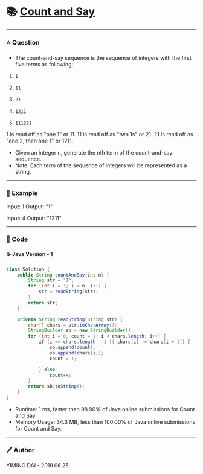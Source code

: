 # :books: [Count and Say](https://leetcode.com/problems/count-and-say/description/)

---

### :star: Question
- The count-and-say sequence is the sequence of integers with the first five terms as following:
1.     1
2.     11
3.     21
4.     1211
5.     111221
1 is read off as "one 1" or 11.
11 is read off as "two 1s" or 21.
21 is read off as "one 2, then one 1" or 1211.
- Given an integer n, generate the nth term of the count-and-say sequence.
- Note: Each term of the sequence of integers will be represented as a string.

---

### :car: Example
Input: 1
Output: "1"

Input: 4
Output: "1211"

---

### :hammer: Code
#### :coffee: Java Version - 1
```java
class Solution {
    public String countAndSay(int n) {
        String str = "1";
        for (int i = 1; i < n; i++) {
            str = readString(str);
        }
        return str;
    }

    private String readString(String str) {
        char[] chars = str.toCharArray();
        StringBuilder sb = new StringBuilder();
        for (int i = 0, count = 1; i < chars.length; i++) {
            if (i == chars.length - 1 || chars[i] != chars[i + 1]) {
                sb.append(count);
                sb.append(chars[i]);
                count = 1;

            } else
                count++;
        }
        return sb.toString();
    }
}
```
- Runtime: 1 ms, faster than 98.90% of Java online submissions for Count and Say.
- Memory Usage: 34.3 MB, less than 100.00% of Java online submissions for Count and Say.

---

### :pen: Author
YIMING DAI - 2019.06.25
